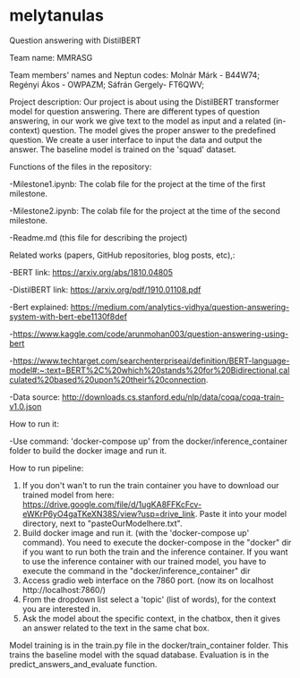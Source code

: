 # melytanulas
Question answering with DistilBERT


Team name: MMRASG 


Team members' names and Neptun codes: 
Molnár Márk - B44W74;
Regényi Ákos - OWPAZM;
Sáfrán Gergely- FT6QWV; 


Project description:
Our project is about using the DistilBERT transformer model for question answering. There are different types of question answering, in our work we give text to the model as input and a related (in-context) question. The model gives the proper answer to the predefined question. We create a user interface to input the data and output the answer. The baseline model is trained on the 'squad' dataset.



Functions of the files in the repository:

-Milestone1.ipynb: The colab file for the project at the time of the first milestone.

-Milestone2.ipynb: The colab file for the project at the time of the second milestone.

-Readme.md (this file for describing the project)


Related works (papers, GitHub repositories, blog posts, etc),:

-BERT link: https://arxiv.org/abs/1810.04805

-DistilBERT link: https://arxiv.org/pdf/1910.01108.pdf

-Bert explained: https://medium.com/analytics-vidhya/question-answering-system-with-bert-ebe1130f8def

-https://www.kaggle.com/code/arunmohan003/question-answering-using-bert

-https://www.techtarget.com/searchenterpriseai/definition/BERT-language-model#:~:text=BERT%2C%20which%20stands%20for%20Bidirectional,calculated%20based%20upon%20their%20connection.

-Data source: http://downloads.cs.stanford.edu/nlp/data/coqa/coqa-train-v1.0.json


How to run it:

-Use command:
'docker-compose up'
from the docker/inference_container folder to build the docker image and run it.


How to run pipeline:
1. If you don't wan't to run the train container you have to download our trained model from here: https://drive.google.com/file/d/1ugKA8FFKcFcv-eWKrP6yO4gaTKeXN38S/view?usp=drive_link. Paste it into your model directory, next to "pasteOurModelhere.txt".
2. Build docker image and run it. (with the 'docker-compose up' command). You need to execute the docker-compose in the "docker" dir if you want to run both the train and the inference container. If you want to use the inference container with our trained model, you have to execute the command in the "docker/inference_container" dir
3. Access gradio web interface on the 7860 port. (now its on localhost http://localhost:7860/) 
4. From the dropdown list select a 'topic' (list of words), for the context you are interested in.
5. Ask the model about the specific context, in the chatbox, then it gives an answer related to the text in the same chat box.

Model training is in the train.py file in the docker/train_container folder. This trains the baseline model with the squad database. 
Evaluation is in the predict_answers_and_evaluate function.

